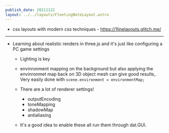 ```yaml
---
publish_date: 20211122    
layout: ../../layouts/FleetingNoteLayout.astro
---
```

-  css layouts with modern css techniques - https://1linelayouts.glitch.me/

---

- Learning about realistic renders in three.js and it's just like configuring a PC game settings
    - Lighting is key
    - envinronment mapping on the background but also applying the envinronmet map back on 3D object mesh can give good results,. Very easily done with `scene.environment = environmentMap;`
    - There are a lot of renderer settings!
       - outputEncoding
       - toneMapping
       - shadowMap
       - antialiasing

    - It's a good idea to enable these all run them through dat.GUI. 



